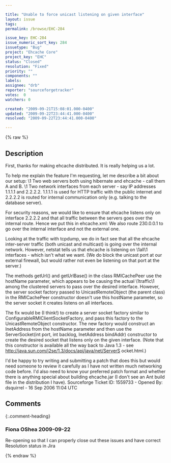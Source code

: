 ```yaml
---

title: "Unable to force unicast listening on given interface"
layout: issue
tags: 
permalink: /browse/EHC-284

issue_key: EHC-284
issue_numeric_sort_key: 284
issuetype: "Bug"
project: "Ehcache Core"
project_key: "EHC"
status: "Closed"
resolution: "Fixed"
priority: ""
components: ""
labels: 
assignee: "drb"
reporter: "sourceforgetracker"
votes:  0
watchers: 0

created: "2009-09-21T15:08:01.000-0400"
updated: "2009-09-22T23:44:41.000-0400"
resolved: "2009-09-22T23:44:41.000-0400"

---
```




{% raw %}



## Description

<div markdown="1" class="description">

First, thanks for making ehcache distributed. It is 
really helping us a lot.

To help me explain the feature I'm requesting, let me 
describe a bit about our setup:
\1 Two web servers both using hibernate and ehcache - 
call them A and B.
\1 Two network interfaces from each server - say IP 
addresses 1.1.1.1 and 2.2.2.2. 1.1.1.1 is used for 
HTTP traffic with the public internet and 2.2.2.2 is 
routed for internal communication only (e.g. talking 
to the database server).

For security reasons, we would like to ensure that 
ehcache listens only on interface 2.2.2.2 and that 
all traffic between the servers goes over the 
internal route. Hence we put this in ehcache.xml:
<cacheManagerPeerProviderFactory 
class="net.sf.ehcache.distribution.RMICacheManagerPeer
ProviderFactory"
      properties="peerDiscovery=automatic, 
multicastGroupAddress=230.0.0.1, 
multicastGroupPort=4234"/>
<cacheManagerPeerListenerFactory 
class="net.sf.ehcache.distribution.RMICacheManagerPeer
ListenerFactory"
       properties="port=41234, hostName=2.2.2.2, 
socketTimeoutMillis=120000"/>
We also route 230.0.0.1 to go over the internal 
interface and not the external one.

Looking at the traffic with tcpdump, we do in fact 
see that all the ehcache inter-server traffic (both 
unicast and multicast) is going over the internal 
network. However, netstat tells us that ehcache is 
listening on \1all\1 interfaces - which isn't what we 
want. (We do block the unicast port at our external 
firewall, but would rather not even be listening on 
that port at the server.)

The methods getUrl() and getUrlBase() in the class 
RMICachePeer use the hostName parameter, which 
appears to be causing the actual \1traffic\1 among the 
clustered servers to pass over the desired interface. 
However, the server socket factory passed to 
UnicastRemoteObject (the parent class) in the 
RMICachePeer constructor doesn't use this hostName 
parameter, so the server socket it creates listens on 
all interfaces.

The fix would be (I think!) to create a server socket 
factory similar to 
ConfigurableRMIClientSocketFactory, and pass this 
factory to the UnicastRemoteObject constructor. The 
new factory would construct an InetAddress from the 
hostName parameter and then use the ServerSocket(int 
port, int backlog, InetAddress bindAddr) constructor 
to create the desired socket that listens only on the 
given interface. (Note that this constructor is 
available all the way back to Java 1.3 - see 
http://java.sun.com/j2se/1.3/docs/api/java/net/ServerS
ocket.html.)

I'd be happy to try writing and submitting a patch 
that does this but would need someone to review it 
carefully as I have not written much networking code 
before. I'd also need to know your preferred patch 
format and whether there is anything special about 
building ehcache.jar (I don't see an Ant build file 
in the distribution I have).
Sourceforge Ticket ID: 1559733 - Opened By: dsquirrel - 16 Sep 2006 11:04 UTC

</div>

## Comments


{:.comment-heading}
### **Fiona OShea** <span class="date">2009-09-22</span>

<div markdown="1" class="comment">

Re-opening so that I can properly close out these issues and have correct Resolution status in Jira

</div>



{% endraw %}
